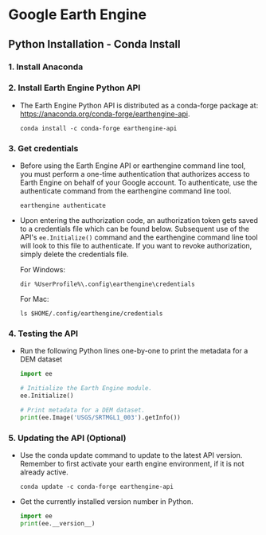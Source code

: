 # Google Earth Engine

## Python Installation - Conda Install
### 1. Install Anaconda
### 2. Install Earth Engine Python API
   - The Earth Engine Python API is distributed as a conda-forge package at: https://anaconda.org/conda-forge/earthengine-api.

        ```
        conda install -c conda-forge earthengine-api
        ```
### 3. Get credentials
   - Before using the Earth Engine API or earthengine command line tool, you must perform a one-time authentication that authorizes access to Earth Engine on behalf of your Google account. To authenticate, use the authenticate command from the earthengine command line tool.

        ```
        earthengine authenticate
        ```
   - Upon entering the authorization code, an authorization token gets saved to a credentials file which can be found below. Subsequent use of the API's ```ee.Initialize()``` command and the earthengine command line tool will look to this file to authenticate. If you want to revoke authorization, simply delete the credentials file.

        For Windows:
        ```
        dir %UserProfile%\.config\earthengine\credentials
        ```
        For Mac:
        ```
        ls $HOME/.config/earthengine/credentials
        ```
### 4. Testing the API
   - Run the following Python lines one-by-one to print the metadata for a DEM dataset

        ```python
        import ee

        # Initialize the Earth Engine module.
        ee.Initialize()

        # Print metadata for a DEM dataset.
        print(ee.Image('USGS/SRTMGL1_003').getInfo())
        ```
### 5. Updating the API (Optional)
   - Use the conda update command to update to the latest API version. Remember to first activate your earth engine environment, if it is not already active.

      ```
      conda update -c conda-forge earthengine-api
      ```
   - Get the currently installed version number in Python.

     ```python
     import ee
     print(ee.__version__)
     ```

